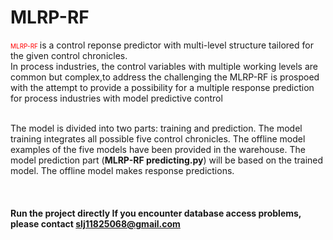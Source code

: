 # MLRP-RF
<font size="1" color=red> MLRP-RF </font> is a control reponse predictor with multi-level structure tailored for the given control chronicles. <br>
In process industries, the control variables with multiple working levels are common but complex,to address the challenging the MLRP-RF is prospoed with the attempt to provide a possibility for a multiple response prediction for process industries with model predictive control
<br><br>

The model is divided into two parts: training and prediction. The model training integrates all possible five control chronicles. The offline model examples of the five models have been provided in the warehouse. The model prediction part (**MLRP-RF predicting.py**) will be based on the trained model. The offline model makes response predictions.
<br><br><br><br>
**Run the project directly If you encounter database access problems, please contact slj11825068@gmail.com**
